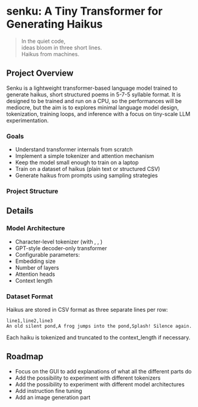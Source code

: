 # senku: A Tiny Transformer for Generating Haikus

> In the quiet code,  
> ideas bloom in three short lines.  
> Haikus from machines.

## Project Overview

Senku is a lightweight transformer-based language model trained to generate haikus, short structured poems in 5-7-5 syllable format. It is designed to be trained and run on a CPU, so the performances will be mediocre, but the aim is to explores minimal language model design, tokenization, training loops, and inference with a focus on tiny-scale LLM experimentation.

### Goals

- Understand transformer internals from scratch
- Implement a simple tokenizer and attention mechanism
- Keep the model small enough to train on a laptop
- Train on a dataset of haikus (plain text or structured CSV)
- Generate haikus from prompts using sampling strategies

### Project Structure

## Details

### Model Architecture

- Character-level tokenizer (with <PAD>, <EOS>, <UNK>)
- GPT-style decoder-only transformer
- Configurable parameters:
- Embedding size
- Number of layers
- Attention heads
- Context length

### Dataset Format

Haikus are stored in CSV format as three separate lines per row:

```csv
line1,line2,line3
An old silent pond,A frog jumps into the pond,Splash! Silence again.
```

Each haiku is tokenized and truncated to the context_length if necessary.

## Roadmap

- Focus on the GUI to add explanations of what all the different parts do
- Add the possibility to experiment with different tokenizers
- Add the possibility to experiment with different model architectures
- Add instruction fine tuning
- Add an image generation part

